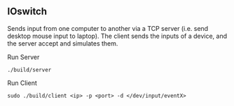 ## IOswitch

Sends input from one computer to another via a TCP server (i.e. send desktop mouse input to laptop). The client sends the inputs of a device, and the server accept and simulates them.

Run Server
```
./build/server
```

Run Client
```
sudo ./build/client <ip> -p <port> -d </dev/input/eventX>
```
